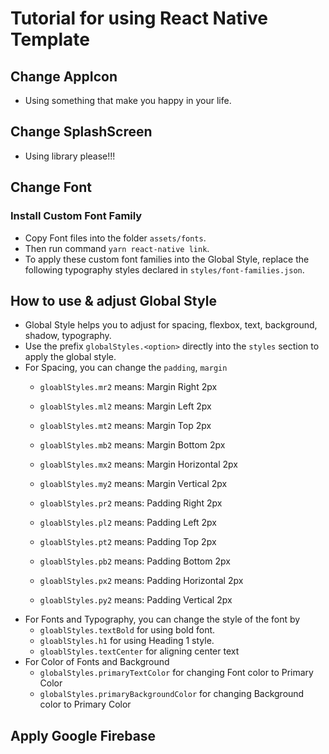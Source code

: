 # Tutorial for using React Native Template

## Change AppIcon
- Using something that make you happy in your life.

## Change SplashScreen
- Using library please!!!

## Change Font
### Install Custom Font Family
- Copy Font files into the folder `assets/fonts`.
- Then run command `yarn react-native link`.
- To apply these custom font families into the Global Style, replace the following typography styles declared in `styles/font-families.json`. 

## How to use & adjust Global Style
- Global Style helps you to adjust for spacing, flexbox, text,  background, shadow, typography.
- Use the prefix `globalStyles.<option>` directly into the `styles` section to apply the global style.
- For Spacing, you can change the `padding`, `margin`
  - `gloablStyles.mr2` means: Margin Right 2px
  - `gloablStyles.ml2` means: Margin Left 2px
  - `gloablStyles.mt2` means: Margin Top 2px
  - `gloablStyles.mb2` means: Margin Bottom 2px
  - `gloablStyles.mx2` means: Margin Horizontal 2px
  - `gloablStyles.my2` means: Margin Vertical 2px
    
  - `gloablStyles.pr2` means: Padding Right 2px
  - `gloablStyles.pl2` means: Padding Left 2px
  - `gloablStyles.pt2` means: Padding Top 2px
  - `gloablStyles.pb2` means: Padding Bottom 2px
  - `gloablStyles.px2` means: Padding Horizontal 2px
  - `gloablStyles.py2` means: Padding Vertical 2px
- For Fonts and Typography, you can change the style of the font by
  - `gloablStyles.textBold` for using bold font.
  - `gloablStyles.h1` for using Heading 1 style.
  - `gloablStyles.textCenter` for aligning center text
- For Color of Fonts and Background
  - `globalStyles.primaryTextColor` for changing Font color to Primary Color
  - `globalStyles.primaryBackgroundColor` for changing Background color to Primary Color


## Apply Google Firebase


